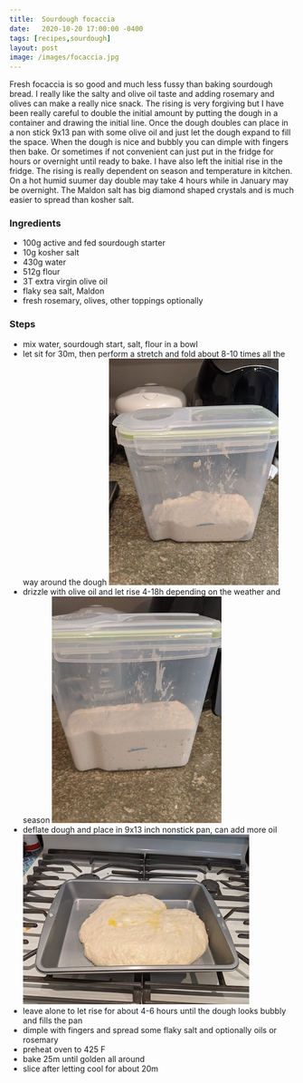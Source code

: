 ```yaml
---
title:  Sourdough focaccia
date:   2020-10-20 17:00:00 -0400
tags: [recipes,sourdough]
layout: post
image: /images/focaccia.jpg
---
```

Fresh focaccia is so good and much less fussy than baking sourdough bread.  I really like the salty and olive oil taste and adding
rosemary and olives can make a really nice snack.  The rising is very forgiving but I have been really careful to double the initial
amount by putting the dough in a container and drawing the initial line.  Once the dough doubles can place in a non stick 9x13 pan
with some olive oil and just let the dough expand to fill the space.  When the dough is nice and bubbly you can dimple with fingers
then bake.  Or sometimes if not convenient can just put in the fridge for hours or overnight until ready to bake.  I have also left
the initial rise in the fridge.  The rising is really dependent on season and temperature in kitchen.  On a hot humid suumer day double
may take 4 hours while in January may be overnight.  The Maldon salt has big diamond shaped crystals and is much easier to spread than kosher salt.

### Ingredients
- 100g active and fed sourdough starter
- 10g kosher salt
- 430g water
- 512g flour
- 3T extra virgin olive oil
- flaky sea salt, Maldon
- fresh rosemary, olives, other toppings optionally
### Steps
- mix water, sourdough start, salt, flour in a bowl
- let sit for 30m, then perform a stretch and fold about 8-10 times all the way around the dough
![start of first rise](/images/focaccia1.jpg)
- drizzle with olive oil and let rise 4-18h depending on the weather and season
![after dough doubled](/images/focaccia2.jpg)
- deflate dough and place in 9x13 inch nonstick pan, can add more oil
![dough in pan unrisen](/images/focaccia3.jpg)
- leave alone to let rise for about 4-6 hours until the dough looks bubbly and fills the pan
- dimple with fingers and spread some flaky salt and optionally oils or rosemary
- preheat oven to 425 F
- bake 25m until golden all around
- slice after letting cool for about 20m
